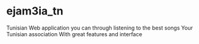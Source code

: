 # ejam3ia_tn
Tunisian Web application you can through listening to the best songs Your Tunisian association With great features and interface
